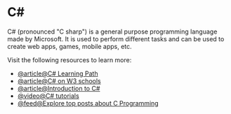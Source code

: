 # C\#

C# (pronounced "C sharp") is a general purpose programming language made by Microsoft. It is used to perform different tasks and can be used to create web apps, games, mobile apps, etc.

Visit the following resources to learn more:

- [@article@C# Learning Path](https://docs.microsoft.com/en-us/learn/paths/csharp-first-steps/?WT.mc_id=dotnet-35129-website)
- [@article@C# on W3 schools](https://www.w3schools.com/cs/index.php)
- [@article@Introduction to C#](https://docs.microsoft.com/en-us/shows/CSharp-101/?WT.mc_id=Educationalcsharp-c9-scottha)
- [@video@C# tutorials](https://www.youtube.com/watch?v=gfkTfcpWqAY\&list=PLTjRvDozrdlz3_FPXwb6lX_HoGXa09Yef)
- [@feed@Explore top posts about C Programming](https://app.daily.dev/tags/c?ref=roadmapsh)
